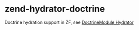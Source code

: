# zend-hydrator-doctrine

Doctrine hydration support in ZF, see [DoctrineModule Hydrator](https://github.com/doctrine/DoctrineModule/blob/master/docs/hydrator.md)

